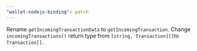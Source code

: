 ```yaml
---
"wallet-nodejs-binding": patch
---
```


Rename `getIncomingTransactionData` to `getIncomingTransaction`.
Change `incomingTransactions()` return type from `[string, Transaction][]`to `Transaction[]`.